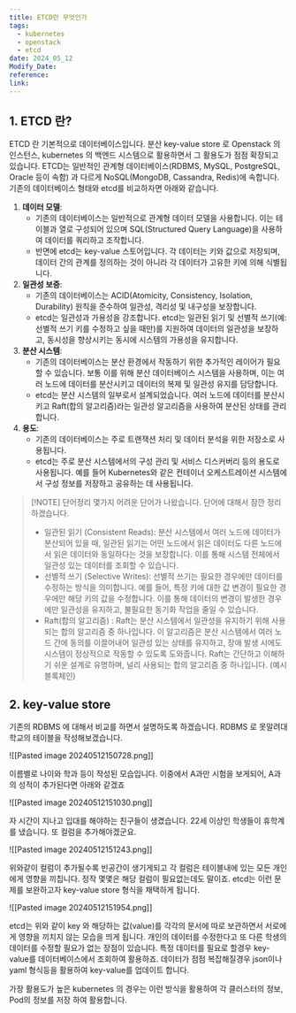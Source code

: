 ```yaml
---
title: ETCD란 무엇인가
tags:
  - kubernetes
  - openstack
  - etcd
date: 2024_05_12
Modify_Date: 
reference: 
link:
---
```

## 1. ETCD 란?
ETCD 란 기본적으로 데이터베이스입니다. 분산 key-value store 로 Openstack 의 인스턴스, kubernetes 의 백엔드 시스템으로 활용하면서 그 활용도가 점점 확장되고 있습니다. ETCD는 일반적인 관계형 데이터베이스(RDBMS, MySQL, PostgreSQL, Oracle 등이 속함) 과 다르게 NoSQL(MongoDB, Cassandra, Redis)에 속합니다. 기존의 데이터베이스 형태와 etcd를 비교하자면 아래와 같습니다.

1. **데이터 모델**:
    - 기존의 데이터베이스는 일반적으로 관계형 데이터 모델을 사용합니다. 이는 테이블과 열로 구성되어 있으며 SQL(Structured Query Language)을 사용하여 데이터를 쿼리하고 조작합니다.
    - 반면에 etcd는 key-value 스토어입니다. 각 데이터는 키와 값으로 저장되며, 데이터 간의 관계를 정의하는 것이 아니라 각 데이터가 고유한 키에 의해 식별됩니다.
2. **일관성 보증**:
    - 기존의 데이터베이스는 ACID(Atomicity, Consistency, Isolation, Durability) 원칙을 준수하여 일관성, 격리성 및 내구성을 보장합니다.
    - etcd는 일관성과 가용성을 강조합니다. etcd는 일관된 읽기 및 선별적 쓰기(예: 선별적 쓰기 키를 수정하고 싶을 때만)를 지원하여 데이터의 일관성을 보장하고, 동시성을 향상시키는 동시에 시스템의 가용성을 유지합니다.
3. **분산 시스템**:
    - 기존의 데이터베이스는 분산 환경에서 작동하기 위한 추가적인 레이어가 필요할 수 있습니다. 보통 이를 위해 분산 데이터베이스 시스템을 사용하며, 이는 여러 노드에 데이터를 분산시키고 데이터의 복제 및 일관성 유지를 담당합니다.
    - etcd는 분산 시스템의 일부로서 설계되었습니다. 여러 노드에 데이터를 분산시키고 Raft(합의 알고리즘)라는 일관성 알고리즘을 사용하여 분산된 상태를 관리합니다.
4. **용도**:
    - 기존의 데이터베이스는 주로 트랜잭션 처리 및 데이터 분석을 위한 저장소로 사용됩니다.
    - etcd는 주로 분산 시스템에서의 구성 관리 및 서비스 디스커버리 등의 용도로 사용됩니다. 예를 들어 Kubernetes와 같은 컨테이너 오케스트레이션 시스템에서 구성 정보를 저장하고 공유하는 데 사용됩니다.

> [!NOTE] 단어정리
> 몇가지 어려운 단어가 나왔습니다. 단어에 대해서 잠깐 정리하겠습니다.
> 
> 	- 일관된 읽기 (Consistent Reads): 분산 시스템에서 여러 노드에 데이터가 분산되어 있을 때, 일관된 읽기는 어떤 노드에서 읽은 데이터도 다른 노드에서 읽은 데이터와 동일하다는 것을 보장합니다. 이를 통해 시스템 전체에서 일관성 있는 데이터를 조회할 수 있습니다.  
> 	- 선별적 쓰기 (Selective Writes): 선별적 쓰기는 필요한 경우에만 데이터를 수정하는 방식을 의미합니다. 예를 들어, 특정 키에 대한 값 변경이 필요한 경우에만 해당 키의 값을 수정합니다. 이를 통해 데이터의 변경이 발생한 경우에만 일관성을 유지하고, 불필요한 동기화 작업을 줄일 수 있습니다.
> 	- Raft(합의 알고리즘) : Raft는 분산 시스템에서 일관성을 유지하기 위해 사용되는 합의 알고리즘 중 하나입니다. 이 알고리즘은 분산 시스템에서 여러 노드 간에 동의를 이끌어내어 일관성 있는 상태를 유지하고, 장애 발생 시에도 시스템이 정상적으로 작동할 수 있도록 도와줍니다. Raft는 간단하고 이해하기 쉬운 설계로 유명하며, 널리 사용되는 합의 알고리즘 중 하나입니다. (예시 블록체인)

## 2. key-value store
기존의 RDBMS 에 대해서 비교를 하면서 설명하도록 하겠습니다. RDBMS 로 못말려대학교의 테이블을 작성해보겠습니다.

![[Pasted image 20240512150728.png]]

이름별로 나이와 학과 등이 작성된 모습입니다. 이중에서 A과만 시험을 보게되어, A과의 성적이 추가된다면 아래와 같겠죠

![[Pasted image 20240512151030.png]]

자 시간이 지나고 입대를 해야하는 친구들이 생겼습니다. 22세 이상인 학생들이 휴학계를 냈습니다. 또 컬럼을 추가해야겠군요.

![[Pasted image 20240512151243.png]]

위와같이 컬럼이 추가될수록 빈공간이 생기게되고 각 컬럼은 테이블내에 있는 모든 개인에게 영향을 끼칩니다. 정작 몇몇은 해당 컬럼이 필요없는데도 말이죠. etcd는 이런 문제를 보완하고자 key-value store 형식을 채택하게 됩니다.

![[Pasted image 20240512151954.png]]

etcd는 위와 같이 key 와 해당하는 값(value)를 각각의 문서에 따로 보관하면서 서로에게 영향을 끼치지 않는 모습을 띄게 됩니다. 개인의 데이터를 수정한다고 또 다른 학생의 데이터를 수정할 필요가 없는 장점이 있습니다. 특정 데이터를 필요로 할경우 key-value를 데이터베이스에서 조회하여 활용하죠. 데이터가 점점 복잡해질경우 json이나 yaml 형식등을 활용하여 key-value를 업데이트 합니다.

가장 활용도가 높은 kubernetes 의 경우는 이런 방식을 활용하여 각 클러스터의 정보, Pod의 정보를 저장 하여 활용합니다.